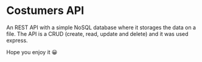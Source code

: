 # Costumers API

An REST API with a simple NoSQL database where it storages the data on a file.
The API is a CRUD (create, read, update and delete) and it was used express.

Hope you enjoy it 😀
